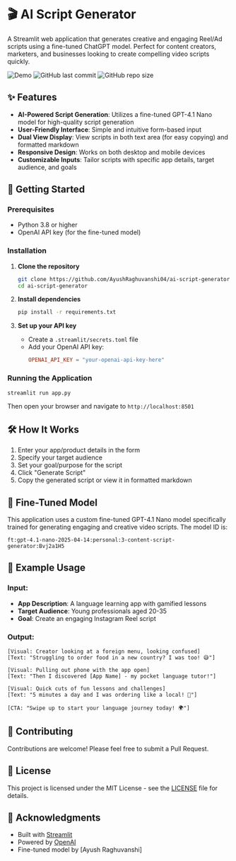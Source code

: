  # 🎬 AI Script Generator 

A Streamlit web application that generates creative and engaging Reel/Ad scripts using a fine-tuned ChatGPT model. Perfect for content creators, marketers, and businesses looking to create compelling video scripts quickly.

![Demo](https://img.shields.io/badge/Demo-Live-brightgreen)
![GitHub last commit](https://img.shields.io/github/last-commit/AyushRaghuvanshi04/ai-script-generator)
![GitHub repo size](https://img.shields.io/github/repo-size/AyushRaghuvanshi04/ai-script-generator)

## ✨ Features

- **AI-Powered Script Generation**: Utilizes a fine-tuned GPT-4.1 Nano model for high-quality script generation 
- **User-Friendly Interface**: Simple and intuitive form-based input 
- **Dual View Display**: View scripts in both text area (for easy copying) and formatted markdown
- **Responsive Design**: Works on both desktop and mobile devices
- **Customizable Inputs**: Tailor scripts with specific app details, target audience, and goals

## 🚀 Getting Started 

### Prerequisites

- Python 3.8 or higher
- OpenAI API key (for the fine-tuned model)
 
### Installation

1. **Clone the repository**
   ```bash
   git clone https://github.com/AyushRaghuvanshi04/ai-script-generator.git
   cd ai-script-generator
   ```

2. **Install dependencies**
   ```bash
   pip install -r requirements.txt
   ```

3. **Set up your API key**
   - Create a `.streamlit/secrets.toml` file
   - Add your OpenAI API key:
     ```toml
     OPENAI_API_KEY = "your-openai-api-key-here"
     ```

### Running the Application

```bash
streamlit run app.py
```

Then open your browser and navigate to `http://localhost:8501`

## 🛠️ How It Works

1. Enter your app/product details in the form
2. Specify your target audience
3. Set your goal/purpose for the script
4. Click "Generate Script"
5. Copy the generated script or view it in formatted markdown

## 🧠 Fine-Tuned Model

This application uses a custom fine-tuned GPT-4.1 Nano model specifically trained for generating engaging and creative video scripts. The model ID is:

```
ft:gpt-4.1-nano-2025-04-14:personal:3-content-script-generator:Bvj2a1H5
```

## 📝 Example Usage

### Input:
- **App Description**: A language learning app with gamified lessons
- **Target Audience**: Young professionals aged 20-35
- **Goal**: Create an engaging Instagram Reel script

### Output:
```
[Visual: Creator looking at a foreign menu, looking confused]
[Text: "Struggling to order food in a new country? I was too! 😅"]

[Visual: Pulling out phone with the app open]
[Text: "Then I discovered [App Name] - my pocket language tutor!"]

[Visual: Quick cuts of fun lessons and challenges]
[Text: "5 minutes a day and I was ordering like a local! 🎉"]

[CTA: "Swipe up to start your language journey today! 🌍"]
```

## 🤝 Contributing

Contributions are welcome! Please feel free to submit a Pull Request.

## 📄 License

This project is licensed under the MIT License - see the [LICENSE](LICENSE) file for details.

## 🙏 Acknowledgments

- Built with [Streamlit](https://streamlit.io/)
- Powered by [OpenAI](https://openai.com/)
- Fine-tuned model by [Ayush Raghuvanshi]
